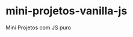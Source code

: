 # mini-projetos-vanilla-js
Mini Projetos com JS puro


<!-- ![](https://github.com/DaniloTeixeira/mini-projetos-vanilla-js/blob/main/lamp/gif/Lamp.gif) -->
